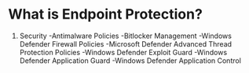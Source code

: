 # What is Endpoint Protection?

1. Security
-Antimalware Policies
-Bitlocker Management
-Windows Defender Firewall Policies
-Microsoft Defender Advanced Thread Protection Policies 
-Windows Defender Exploit Guard 
-Windows Defender Application Guard
-Windows Defender Application Control


